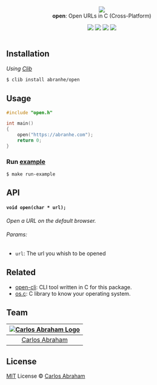 <p align="center">
	<br>
	<img src="https://cdn.abranhe.com/projects/open/logo.svg">
	<br>
	<b>open</b>: Open URLs in C (Cross-Platform)
	<br>
</p>

<p align="center">
	<!-- <a href="https://travis-ci.org/abranhe/open">
		<img src="https://img.shields.io/travis/abranhe/open.svg?logo=travis"/>
	</a> -->
	<a href="https://github.com/abranhe"><img src="https://abranhe.com/badge.svg"></a>
	<a href="https://cash.me/$abranhe"><img src="https://cdn.abranhe.com/badges/cash-me.svg"></a>
	<a href="https://patreon.com/abranhe"><img src="https://cdn.abranhe.com/badges/patreon.svg" /></a>
	<a href="https://github.com/abranhe/open/blob/master/license"><img src="https://img.shields.io/github/license/abranhe/open.svg" /></a>
  <br>
  <br>
</p>


## Installation

*Using [Clib](https://github.com/clibs/clib)*

```sh
$ clib install abranhe/open
```

## Usage

```c
#include "open.h"

int main()
{
	open("https://abranhe.com");
	return 0;
}
```

### Run [example](example.c)

```
$ make run-example
```

## API

#### `void open(char * url);`

*Open a URL on the default browser.*

###### Params:

- `url`: The url you whish to be opened

## Related

- [open-cli][open-cli]: CLI tool written in C for this package.
- [os.c][os.c]: C library to know your operating system.

## Team

|[![Carlos Abraham Logo][abranhe-img]][abranhe]|
| :-: |
| [Carlos Abraham][abranhe] |

## License

[MIT][license] License © [Carlos Abraham][abranhe]

<!-------------------- Links ------------------------>
[abranhe]: https://github.com/abranhe
[abranhe-img]: https://avatars3.githubusercontent.com/u/21347264?s=50
[license]: https://github.com/abranhe/open/blob/master/license
[os.c]: https://github.com/abranhe/os.c
[open-cli]: https://github.com/abranhe/open-cli
